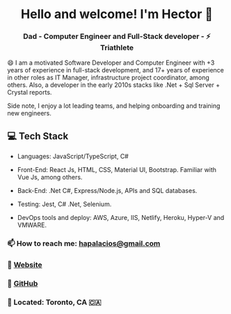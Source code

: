 <h1 align="center">
    Hello and welcome! I'm Hector 👋 
</h1>

<h3 align="center">
    Dad - Computer Engineer and Full-Stack developer -  ⚡ Triathlete
</h3>

😄 I am a motivated Software Developer and Computer Engineer with +3 years of experience in full-stack development, and 17+ years of experience in other roles as IT Manager, infrastructure project coordinator, among others. Also, a developer in the early 2010s stacks like .Net + Sql Server + Crystal reports.

Side note, I enjoy a lot leading teams, and helping onboarding and training new engineers.


## 💻 Tech Stack
* Languages: JavaScript/TypeScript, C#
* Front-End: React Js, HTML, CSS, Material UI, Bootstrap. Familiar with Vue Js, among others.
* Back-End: .Net C#, Express/Node.js, APIs and SQL databases.

* Testing: Jest, C# .Net, Selenium.
* DevOps tools and deploy: AWS, Azure, IIS, Netlify, Heroku, Hyper-V and VMWARE.


### 📫 How to reach me: hapalacios@gmail.com
### :link: [Website](https://hectorpalacios.ca)
### :link: [GitHub](https://github.com/hapalacios)
### 📍 Located: Toronto, CA 🇨🇦 
